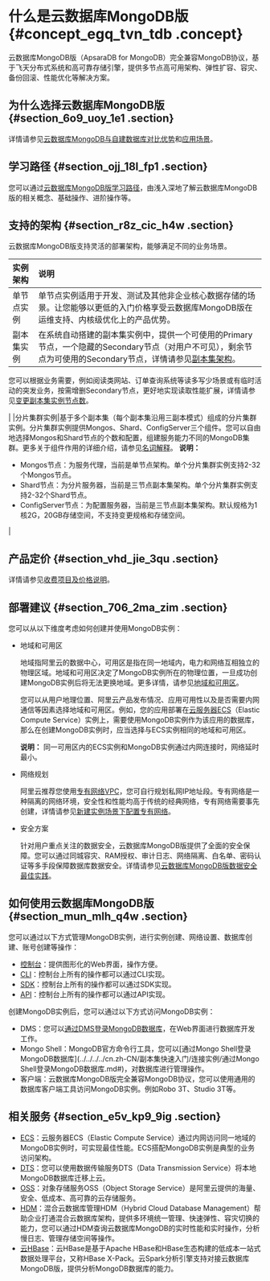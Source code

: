# 什么是云数据库MongoDB版 {#concept_egq_tvn_tdb .concept}

云数据库MongoDB版（ApsaraDB for MongoDB）完全兼容MongoDB协议，基于飞天分布式系统和高可靠存储引擎，提供多节点高可用架构、弹性扩容、容灾、备份回滚、性能优化等解决方案。

## 为什么选择云数据库MongoDB版 {#section_6o9_uoy_1e1 .section}

详情请参见[云数据库MongoDB与自建数据库对比优势](cn.zh-CN/产品简介/云数据库MongoDB与自建数据库对比优势.md#)和[应用场景](cn.zh-CN/产品简介/应用场景.md#)。

## 学习路径 {#section_ojj_18l_fp1 .section}

您可以通过[云数据库MongoDB版学习路径](https://help.aliyun.com/product/26556.html)，由浅入深地了解云数据库MongoDB版的相关概念、基础操作、进阶操作等。

## 支持的架构 {#section_r8z_cic_h4w .section}

云数据库MongoDB版支持灵活的部署架构，能够满足不同的业务场景。

|实例架构|说明|
|:---|:-|
|单节点实例|单节点实例适用于开发、测试及其他非企业核心数据存储的场景。让您能够以更低的入门价格享受云数据库MongoDB版在运维支持、内核级优化上的产品优势。|
|副本集实例| 在系统自动搭建的副本集实例中，提供一个可使用的Primary节点，一个隐藏的Secondary节点（对用户不可见），剩余节点为可使用的Secondary节点，详情请参见[副本集架构](cn.zh-CN/产品简介/系统架构/副本集架构.md#)。

 您可以根据业务需要，例如阅读类网站、订单查询系统等读多写少场景或有临时活动的突发业务，按需增删Secondary节点，更好地实现读取性能扩展，详情请参见[变更副本集实例节点数](../../../../cn.zh-CN/用户指南/实例管理/变更副本集实例节点数.md#)。

 |
|分片集群实例|基于多个副本集（每个副本集沿用三副本模式）组成的分片集群实例。分片集群实例提供Mongos、Shard、ConfigServer三个组件。您可以自由地选择Mongos和Shard节点的个数和配置，组建服务能力不同的MongoDB集群。更多关于组件作用的详细介绍，请参见[名词解释](cn.zh-CN/产品简介/名词解释.md#)。 **说明：** 

-   Mongos节点：为服务代理，当前是单节点架构。单个分片集群实例支持2-32个Mongos节点。
-   Shard节点：为分片服务器，当前是三节点副本集架构。单个分片集群实例支持2-32个Shard节点。
-   ConfigServer节点：为配置服务器，当前是三节点副本集架构。默认规格为1核2G，20GB存储空间，不支持变更规格和存储空间。

 |

## 产品定价 {#section_vhd_jie_3qu .section}

详情请参见[收费项目及价格说明](../../../../cn.zh-CN/产品定价/收费项目及价格说明.md#)。

## 部署建议 {#section_706_2ma_zim .section}

您可以从以下维度考虑如何创建并使用MongoDB实例：

-   地域和可用区

    地域指阿里云的数据中心，可用区是指在同一地域内，电力和网络互相独立的物理区域。地域和可用区决定了MongoDB实例所在的物理位置，一旦成功创建MongoDB实例后将无法更换地域。更多详情，请参见[地域和可用区](https://help.aliyun.com/document_detail/40654.html)。

    您可以从用户地理位置、阿里云产品发布情况、应用可用性以及是否需要内网通信等因素选择地域和可用区。例如，您的应用部署在[云服务器ECS](https://help.aliyun.com/document_detail/25367.html)（Elastic Compute Service）实例上，需要使用MongoDB实例作为该应用的数据库，那么在创建MongoDB实例时，应当选择与ECS实例相同的地域和可用区。

    **说明：** 同一可用区内的ECS实例和MongoDB实例通过内网连接时，网络延时最小。

-   网络规划

    阿里云推荐您使用[专有网络VPC](https://help.aliyun.com/document_detail/34217.html?spm=a2c4g.11186623.2.46.4b8550bf7ZVeSp#concept-kbk-cpz-ndb)，您可自行规划私网IP地址段。专有网络是一种隔离的网络环境，安全性和性能均高于传统的经典网络，专有网络需要事先创建，详情请参见[新建实例场景下配置专有网络](../../../../cn.zh-CN/用户指南/管理网络连接/新建实例场景下配置专有网络.md#)。

-   安全方案

    针对用户重点关注的数据安全，云数据库MongoDB版提供了全面的安全保障。您可以通过同城容灾、RAM授权、审计日志、网络隔离、白名单、密码认证等多手段保障数据库数据安全。详情请参见[云数据库MongoDB版数据安全最佳实践](../../../../cn.zh-CN/最佳实践/云数据库MongoDB版数据安全最佳实践.md#)。


## 如何使用云数据库MongoDB版 {#section_mun_mlh_q4w .section}

您可以通过以下方式管理MongoDB实例，进行实例创建、网络设置、数据库创建、账号创建等操作：

-   [控制台](https://mongodb.console.aliyun.com/)：提供图形化的Web界面，操作方便。
-   [CLI](https://help.aliyun.com/product/29991.html)：控制台上所有的操作都可以通过CLI实现。
-   [SDK](https://help.aliyun.com/document_detail/62676.html)：控制台上所有的操作都可以通过SDK实现。
-   [API](https://help.aliyun.com/document_detail/61715.html)：控制台上所有的操作都可以通过API实现。

创建MongoDB实例后，您可以通过以下方式访问MongoDB实例：

-   DMS：您可以[通过DMS登录MongoDB数据库](../../../../cn.zh-CN/副本集快速入门/连接实例/通过DMS登录MongoDB数据库.md#)，在Web界面进行数据库开发工作。
-   Mongo Shell：MongoDB官方命令行工具，您可以[通过Mongo Shell登录MongoDB数据库](../../../../cn.zh-CN/副本集快速入门/连接实例/通过Mongo Shell登录MongoDB数据库.md#)，对数据库进行管理操作。
-   客户端：云数据库MongoDB版完全兼容MongoDB协议，您可以使用通用的数据库客户端工具访问MongoDB实例。例如Robo 3T、Studio 3T等。

## 相关服务 {#section_e5v_kp9_9ig .section}

-   [ECS](https://help.aliyun.com/document_detail/25367.html)：云服务器ECS（Elastic Compute Service）通过内网访问同一地域的MongoDB实例时，可实现最佳性能。ECS搭配MongoDB实例是典型的业务访问架构。
-   [DTS](https://help.aliyun.com/document_detail/26592.html)：您可以使用数据传输服务DTS（Data Transmission Service）将本地MongoDB数据库迁移上云。
-   [OSS](https://help.aliyun.com/document_detail/31817.html)：对象存储服务OSS（Object Storage Service）是阿里云提供的海量、安全、低成本、高可靠的云存储服务。
-   [HDM](https://help.aliyun.com/product/63907.html)：混合云数据库管理HDM（Hybrid Cloud Database Management）帮助企业打通混合云数据库架构，提供多环境统一管理、快速弹性、容灾切换的能力，您可以通过HDM查询云数据库MongoDB的实时性能和实时操作，分析慢日志、管理存储空间等操作。
-   [云HBase](https://help.aliyun.com/document_detail/49501.html)：云HBase是基于Apache HBase和HBase生态构建的低成本一站式数据处理平台，又称HBase X-Pack。云Spark分析引擎支持对接云数据库MongoDB版，提供分析MongoDB数据库的能力。

